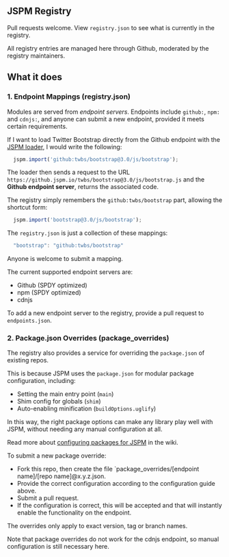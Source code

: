 JSPM Registry
---

Pull requests welcome. View `registry.json` to see what is currently in the registry.

All registry entries are managed here through Github, moderated by the registry maintainers.

What it does
---

### 1. Endpoint Mappings (registry.json)

Modules are served from _endpoint servers_. Endpoints include `github:`, `npm:` and `cdnjs:`, and anyone can submit a new endpoint, provided it meets certain requirements.

If I want to load Twitter Bootstrap directly from the Github endpoint with the [JSPM loader](https://github.com/jspm/jspm-loader), I would write the following:

```javascript
  jspm.import('github:twbs/bootstrap@3.0/js/bootstrap');
```

The loader then sends a request to the URL `https://github.jspm.io/twbs/bootstrap@3.0/js/bootstrap.js` and the **Github endpoint server**, returns the associated code.

The registry simply remembers the `github:twbs/bootstrap` part, allowing the shortcut form:

```javascript
  jspm.import('bootstrap@3.0/js/bootstrap');
```

The `registry.json` is just a collection of these mappings:

```javascript
  "bootstrap": "github:twbs/bootstrap"
```

Anyone is welcome to submit a mapping.

The current supported endpoint servers are:

* Github (SPDY optimized)
* npm (SPDY optimized)
* cdnjs

To add a new endpoint server to the registry, provide a pull request to `endpoints.json`.

### 2. Package.json Overrides (package_overrides)

The registry also provides a service for overriding the `package.json` of existing repos.

This is because JSPM uses the `package.json` for modular package configuration, including:

* Setting the main entry point (`main`)
* Shim config for globals (`shim`)
* Auto-enabling minification (`buildOptions.uglify`)

In this way, the right package options can make any library play well with JSPM, without needing any manual configuration at all.

Read more about [configuring packages for JSPM](https://github.com/jspm/registry/wiki/Configuring-Packages-for-JSPM) in the wiki.

To submit a new package override:

* Fork this repo, then create the file `package_overrides/[endpoint name]/[repo name]@x.y.z.json.
* Provide the correct configuration according to the configuration guide above.
* Submit a pull request.
* If the configuration is correct, this will be accepted and that will instantly enable the functionality on the endpoint.

The overrides only apply to exact version, tag or branch names.

Note that package overrides do not work for the cdnjs endpoint, so manual configuration is still necessary here.



